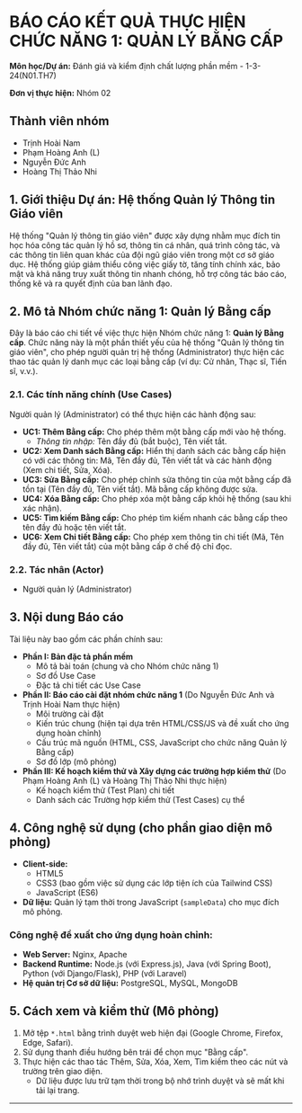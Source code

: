 # BÁO CÁO KẾT QUẢ THỰC HIỆN CHỨC NĂNG 1: QUẢN LÝ BẰNG CẤP

**Môn học/Dự án:** Đánh giá và kiểm định chất lượng phần mềm - 1-3-24(N01.TH7)

**Đơn vị thực hiện:** Nhóm 02

## Thành viên nhóm

* Trịnh Hoài Nam
* Phạm Hoàng Anh (L)
* Nguyễn Đức Anh
* Hoàng Thị Thảo Nhi

## 1. Giới thiệu Dự án: Hệ thống Quản lý Thông tin Giáo viên

Hệ thống "Quản lý thông tin giáo viên" được xây dựng nhằm mục đích tin học hóa công tác quản lý hồ sơ, thông tin cá nhân, quá trình công tác, và các thông tin liên quan khác của đội ngũ giáo viên trong một cơ sở giáo dục. Hệ thống giúp giảm thiểu công việc giấy tờ, tăng tính chính xác, bảo mật và khả năng truy xuất thông tin nhanh chóng, hỗ trợ công tác báo cáo, thống kê và ra quyết định của ban lãnh đạo.

## 2. Mô tả Nhóm chức năng 1: Quản lý Bằng cấp

Đây là báo cáo chi tiết về việc thực hiện Nhóm chức năng 1: **Quản lý Bằng cấp**. Chức năng này là một phần thiết yếu của hệ thống "Quản lý thông tin giáo viên", cho phép người quản trị hệ thống (Administrator) thực hiện các thao tác quản lý danh mục các loại bằng cấp (ví dụ: Cử nhân, Thạc sĩ, Tiến sĩ, v.v.).

### 2.1. Các tính năng chính (Use Cases)

Người quản lý (Administrator) có thể thực hiện các hành động sau:

* **UC1: Thêm Bằng cấp:** Cho phép thêm một bằng cấp mới vào hệ thống.
    * *Thông tin nhập:* Tên đầy đủ (bắt buộc), Tên viết tắt.
* **UC2: Xem Danh sách Bằng cấp:** Hiển thị danh sách các bằng cấp hiện có với các thông tin: Mã, Tên đầy đủ, Tên viết tắt và các hành động (Xem chi tiết, Sửa, Xóa).
* **UC3: Sửa Bằng cấp:** Cho phép chỉnh sửa thông tin của một bằng cấp đã tồn tại (Tên đầy đủ, Tên viết tắt). Mã bằng cấp không được sửa.
* **UC4: Xóa Bằng cấp:** Cho phép xóa một bằng cấp khỏi hệ thống (sau khi xác nhận).
* **UC5: Tìm kiếm Bằng cấp:** Cho phép tìm kiếm nhanh các bằng cấp theo tên đầy đủ hoặc tên viết tắt.
* **UC6: Xem Chi tiết Bằng cấp:** Cho phép xem thông tin chi tiết (Mã, Tên đầy đủ, Tên viết tắt) của một bằng cấp ở chế độ chỉ đọc.

### 2.2. Tác nhân (Actor)

* Người quản lý (Administrator)

## 3. Nội dung Báo cáo

Tài liệu này bao gồm các phần chính sau:

* **Phần I: Bản đặc tả phần mềm**
    * Mô tả bài toán (chung và cho Nhóm chức năng 1)
    * Sơ đồ Use Case
    * Đặc tả chi tiết các Use Case
* **Phần II: Báo cáo cài đặt nhóm chức năng 1** (Do Nguyễn Đức Anh và Trịnh Hoài Nam thực hiện)
    * Môi trường cài đặt
    * Kiến trúc chung (hiện tại dựa trên HTML/CSS/JS và đề xuất cho ứng dụng hoàn chỉnh)
    * Cấu trúc mã nguồn (HTML, CSS, JavaScript cho chức năng Quản lý Bằng cấp)
    * Sơ đồ lớp (mô phỏng)
* **Phần III: Kế hoạch kiểm thử và Xây dựng các trường hợp kiểm thử** (Do Phạm Hoàng Anh (L) và Hoàng Thị Thảo Nhi thực hiện)
    * Kế hoạch kiểm thử (Test Plan) chi tiết
    * Danh sách các Trường hợp kiểm thử (Test Cases) cụ thể

## 4. Công nghệ sử dụng (cho phần giao diện mô phỏng)

* **Client-side:**
    * HTML5
    * CSS3 (bao gồm việc sử dụng các lớp tiện ích của Tailwind CSS)
    * JavaScript (ES6)
* **Dữ liệu:** Quản lý tạm thời trong JavaScript (`sampleData`) cho mục đích mô phỏng.

### Công nghệ đề xuất cho ứng dụng hoàn chỉnh:

* **Web Server:** Nginx, Apache
* **Backend Runtime:** Node.js (với Express.js), Java (với Spring Boot), Python (với Django/Flask), PHP (với Laravel)
* **Hệ quản trị Cơ sở dữ liệu:** PostgreSQL, MySQL, MongoDB

## 5. Cách xem và kiểm thử (Mô phỏng)

1.  Mở tệp `*.html` bằng trình duyệt web hiện đại (Google Chrome, Firefox, Edge, Safari).
2.  Sử dụng thanh điều hướng bên trái để chọn mục "Bằng cấp".
3.  Thực hiện các thao tác Thêm, Sửa, Xóa, Xem, Tìm kiếm theo các nút và trường trên giao diện.
    * Dữ liệu được lưu trữ tạm thời trong bộ nhớ trình duyệt và sẽ mất khi tải lại trang.

---
